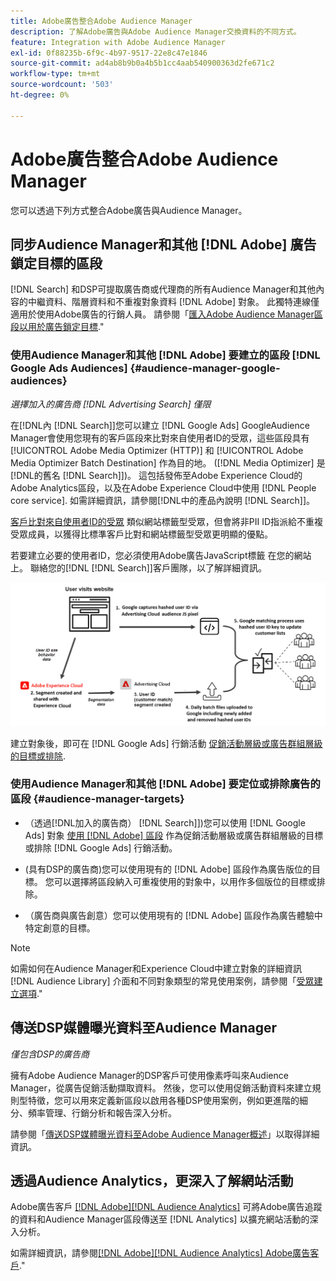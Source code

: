 ```yaml
---
title: Adobe廣告整合Adobe Audience Manager
description: 了解Adobe廣告與Adobe Audience Manager交換資料的不同方式。
feature: Integration with Adobe Audience Manager
exl-id: 0f88235b-6f9c-4b97-9517-22e8c47e1846
source-git-commit: ad4ab8b9b0a4b5b1cc4aab540900363d2fe671c2
workflow-type: tm+mt
source-wordcount: '503'
ht-degree: 0%

---
```


# Adobe廣告整合Adobe Audience Manager

您可以透過下列方式整合Adobe廣告與Audience Manager。

## 同步Audience Manager和其他 [!DNL Adobe] 廣告鎖定目標的區段

[!DNL Search] 和DSP可提取廣告商或代理商的所有Audience Manager和其他內容的中繼資料、階層資料和不重複對象資料 [!DNL Adobe] 對象。 此獨特連線僅適用於使用Adobe廣告的行銷人員。 請參閱「[匯入Adobe Audience Manager區段以用於廣告鎖定目標](/help/integrations/audience-manager/import-audiences.md).&quot;

### 使用Audience Manager和其他 [!DNL Adobe] 要建立的區段 [!DNL Google Ads Audiences] {#audience-manager-google-audiences}

*選擇加入的廣告商 [!DNL Advertising Search] 僅限*

在[!DNL內 [!DNL Search]]您可以建立 [!DNL Google Ads] GoogleAudience Manager會使用您現有的客戶區段來比對來自使用者ID的受眾，這些區段具有 [!UICONTROL Adobe Media Optimizer (HTTP)] 和 [!UICONTROL Adobe Media Optimizer Batch Destination] 作為目的地。 ([!DNL Media Optimizer] 是[!DNL的舊名 [!DNL Search]])。 這包括發佈至Adobe Experience Cloud的Adobe Analytics區段，以及在Adobe Experience Cloud中使用 [!DNL People core service]. 如需詳細資訊，請參閱[!DNL中的產品內說明 [!DNL Search]]。

[客戶比對來自使用者ID的受眾](https://support.google.com/google-ads/answer/9199250) 類似網站標籤型受眾，但會將非PII ID指派給不重複受眾成員，以獲得比標準客戶比對和網站標籤型受眾更明顯的優點。

若要建立必要的使用者ID，您必須使用Adobe廣告JavaScript標籤 <!-- with a user ID parameter -->在您的網站上。 聯絡您的[!DNL [!DNL Search]]客戶團隊，以了解詳細資訊。

![區段建立程式](/help/integrations/assets/ad_search_user_id_pic.png)

建立對象後，即可在 [!DNL Google Ads] 行銷活動 [促銷活動層級或廣告群組層級的目標或排除](#audience-manager-targets).

### 使用Audience Manager和其他 [!DNL Adobe] 要定位或排除廣告的區段 {#audience-manager-targets}

* （透過[!DNL加入的廣告商） [!DNL Search]])您可以使用 [!DNL Google Ads] 對象 [使用 [!DNL Adobe] 區段](#audience-manager-google-audiences) 作為促銷活動層級或廣告群組層級的目標或排除 [!DNL Google Ads] 行銷活動。

* (具有DSP的廣告商)您可以使用現有的 [!DNL Adobe] 區段作為廣告版位的目標。 您可以選擇將區段納入可重複使用的對象中，以用作多個版位的目標或排除。

* （廣告商與廣告創意）您可以使用現有的 [!DNL Adobe] 區段作為廣告體驗中特定創意的目標。

>[!NOTE]
>
>如需如何在Audience Manager和Experience Cloud中建立對象的詳細資訊 [!DNL Audience Library] 介面和不同對象類型的常見使用案例，請參閱「[受眾建立選項](https://experienceleague.adobe.com/docs/experience-cloud-kcs/kbarticles/KA-16471.html).&quot;

## 傳送DSP媒體曝光資料至Audience Manager

*僅包含DSP的廣告商*

擁有Adobe Audience Manager的DSP客戶可使用像素呼叫來Audience Manager，從廣告促銷活動擷取資料。 然後，您可以使用促銷活動資料來建立規則型特徵，您可以用來定義新區段以啟用各種DSP使用案例，例如更進階的細分、頻率管理、行銷分析和報告深入分析。

請參閱「[傳送DSP媒體曝光資料至Adobe Audience Manager概述](/help/integrations/audience-manager/media-data-integration/overview.md)」以取得詳細資訊。

## 透過Audience Analytics，更深入了解網站活動

Adobe廣告客戶 [[!DNL Adobe][!DNL Audience Analytics]](https://experienceleague.adobe.com/docs/analytics/integration/audience-analytics/mc-audiences-aam.html) 可將Adobe廣告追蹤的資料和Audience Manager區段傳送至 [!DNL Analytics] 以擴充網站活動的深入分析。

如需詳細資訊，請參閱[[!DNL Adobe][!DNL Audience Analytics] Adobe廣告客戶](/help/integrations/audience-manager/audience-analytics.md).&quot;
